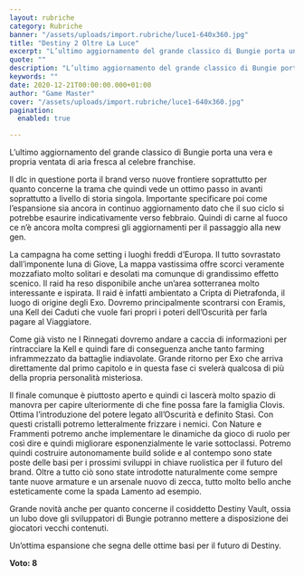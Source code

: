 ```yaml
---
layout: rubriche
category: Rubriche
banner: "/assets/uploads/import.rubriche/luce1-640x360.jpg"
title: "Destiny 2 Oltre La Luce"
excerpt: "L’ultimo aggiornamento del grande classico di Bungie porta una vera e propria ventata di aria fresca al celebre franchise. Il dlc in questione porta il brand verso nuove frontiere soprattutto per quanto concerne la trama che quindi vede un ottimo passo in avanti soprattutto a livello di storia singola. Importante specificare poi come l’espansione sia [&hellip"
quote: ""
description: "L’ultimo aggiornamento del grande classico di Bungie porta una vera e propria ventata di aria fresca al celebre franchise. Il dlc in questione porta il brand verso nuove frontiere soprattutto per quanto concerne la trama che quindi vede un ottimo passo in avanti soprattutto a livello di storia singola. Importante specificare poi come l’espansione sia [&hellip"
keywords: ""
date: 2020-12-21T00:00:00.000+01:00
author: "Game Master"
cover: "/assets/uploads/import.rubriche/luce1-640x360.jpg"
pagination:
  enabled: true

---
```


L’ultimo aggiornamento del grande classico di Bungie porta una vera e propria ventata di aria fresca al celebre franchise.

Il dlc in questione porta il brand verso nuove frontiere soprattutto per quanto concerne la trama che quindi vede un ottimo passo in avanti soprattutto a livello di storia singola. Importante specificare poi come l’espansione sia ancora in continuo aggiornamento dato che il suo ciclo si potrebbe esaurire indicativamente verso febbraio. Quindi di carne al fuoco ce n’è ancora molta compresi gli aggiornamenti per il passaggio alla new gen.

La campagna ha come setting i luoghi freddi d’Europa. Il tutto sovrastato dall’imponente luna di Giove, La mappa vastissima offre scorci veramente mozzafiato molto solitari e desolati ma comunque di grandissimo effetto scenico. Il raid ha reso disponibile anche un’area sotterranea molto interessante e ispirata. Il raid è infatti ambientato a Cripta di Pietrafonda, il luogo di origine degli Exo. Dovremo principalmente scontrarsi con Eramis, una Kell dei Caduti che vuole fari propri i poteri dell’Oscurità per farla pagare al Viaggiatore.

Come già visto ne I Rinnegati dovremo andare a caccia di informazioni per rintracciare la Kell e quindi fare di conseguenza anche tanto farming inframmezzato da battaglie indiavolate. Grande ritorno per Exo che arriva direttamente dal primo capitolo e in questa fase ci svelerà qualcosa di più della propria personalità misteriosa.

Il finale comunque è piuttosto aperto e quindi ci lascerà molto spazio di manovra per capire ulteriormente di che fine possa fare la famiglia Clovis. Ottima l’introduzione del potere legato all’Oscurità e definito Stasi. Con questi cristalli potremo letteralmente frizzare i nemici. Con Nature e Frammenti potremo anche implementare le dinamiche da gioco di ruolo per così dire e quindi migliorare esponenzialmente le varie sottoclassi. Potremo quindi costruire autonomamente build solide e al contempo sono state poste delle basi per i prossimi sviluppi in chiave ruolistica per il futuro del brand. Oltre a tutto ciò sono state introdotte naturalmente come sempre tante nuove armature e un arsenale nuovo di zecca, tutto molto bello anche esteticamente come la spada Lamento ad esempio.

Grande novità anche per quanto concerne il cosiddetto Destiny Vault, ossia un lubo dove gli sviluppatori di Bungie potranno mettere a disposizione dei giocatori vecchi contenuti.

Un’ottima espansione che segna delle ottime basi per il futuro di Destiny.

**Voto: 8**